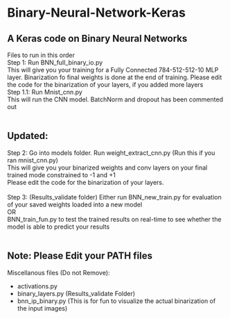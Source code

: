 # Binary-Neural-Network-Keras
## A Keras code on Binary Neural Networks
Files to run in this order<br/>
Step 1: Run BNN_full_binary_io.py<br/>
This will give you your training for a Fully Connected 784-512-512-10 MLP layer. Binarization fo final weights is done at the end of training. Please edit the code for the binarization of your layers, if you added more layers<br/>
Step 1.1: Run Mnist_cnn.py<br/>
This will run the CNN model. BatchNorm and dropout has been commented out <br/>
<br/>
## Updated:
Step 2: Go into models folder. Run weight_extract_cnn.py (Run this if you ran mnist_cnn.py)<br/> 
This will give you your binarized weights and conv layers on your final trained mode constrained to -1 and +1 <br/>
Please edit the code for the binarization of your layers.<br/>
<br/>
Step 3: (Results_validate folder) Either run BNN_new_train.py for evaluation of your saved weights loaded into a new model<br/>
OR<br/>
BNN_train_fun.py to test the trained results on real-time to see whether the model is able to predict your results<br/>
<br/>
## Note: Please Edit your PATH files
Miscellanous files (Do not Remove):<br/>
- activations.py
- binary_layers.py
(Results_validate Folder) <br/>
- bnn_ip_binary.py (This is for fun to visualize the actual binarization of the input images)

